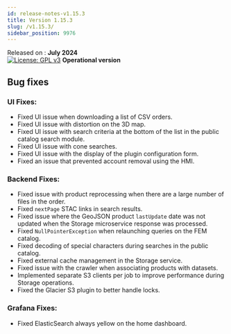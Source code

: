 ```yaml
---
id: release-notes-v1.15.3
title: Version 1.15.3
slug: /v1.15.3/
sidebar_position: 9976
---
```


Released on : **July 2024**  
[![License: GPL v3](https://img.shields.io/badge/License-GPLv3-blue.svg)](https://www.gnu.org/licenses/gpl-3.0)
**Operational version**

## Bug fixes

### UI Fixes:

- Fixed UI issue when downloading a list of CSV orders.
- Fixed UI issue with distortion on the 3D map.
- Fixed UI issue with search criteria at the bottom of the list in the public catalog search module.
- Fixed UI issue with cone searches.
- Fixed UI issue with the display of the plugin configuration form.
- Fixed an issue that prevented account removal using the HMI.

### Backend Fixes:

- Fixed issue with product reprocessing when there are a large number of files in the order.
- Fixed `nextPage` STAC links in search results.
- Fixed issue where the GeoJSON product `lastUpdate` date was not updated when the Storage microservice response was processed.
- Fixed `NullPointerException` when relaunching queries on the FEM catalog.
- Fixed decoding of special characters during searches in the public catalog.
- Fixed external cache management in the Storage service.
- Fixed issue with the crawler when associating products with datasets.
- Implemented separate S3 clients per job to improve performance during Storage operations.
- Fixed the Glacier S3 plugin to better handle locks.

### Grafana Fixes:

- Fixed ElasticSearch always yellow on the home dashboard.
